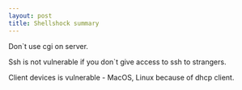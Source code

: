 ```yaml
---
layout: post
title: Shellshock summary
---
```


Don`t use cgi on server.

Ssh is not vulnerable if you don`t give access to ssh to strangers.

Client devices is vulnerable - MacOS, Linux because of dhcp client.